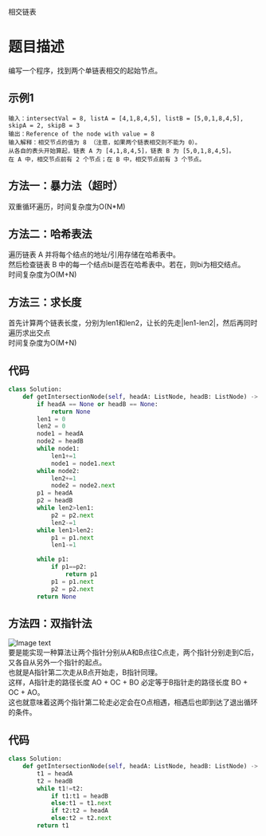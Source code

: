 相交链表

# 题目描述
编写一个程序，找到两个单链表相交的起始节点。


## 示例1
```
输入：intersectVal = 8, listA = [4,1,8,4,5], listB = [5,0,1,8,4,5], skipA = 2, skipB = 3  
输出：Reference of the node with value = 8  
输入解释：相交节点的值为 8 （注意，如果两个链表相交则不能为 0）。  
从各自的表头开始算起，链表 A 为 [4,1,8,4,5]，链表 B 为 [5,0,1,8,4,5]。
在 A 中，相交节点前有 2 个节点；在 B 中，相交节点前有 3 个节点。  

```

## 方法一：暴力法（超时） 
双重循环遍历，时间复杂度为O(N*M)


## 方法二：哈希表法
遍历链表 A 并将每个结点的地址/引用存储在哈希表中。  
然后检查链表 B 中的每一个结点bi是否在哈希表中。若在，则bi为相交结点。  
时间复杂度为O(M+N)


## 方法三：求长度   
首先计算两个链表长度，分别为len1和len2，让长的先走|len1-len2|，然后再同时遍历求出交点  
时间复杂度为O(M+N)

## 代码

```python
class Solution:
    def getIntersectionNode(self, headA: ListNode, headB: ListNode) -> ListNode:
        if headA == None or headB == None:
            return None
        len1 = 0
        len2 = 0
        node1 = headA
        node2 = headB
        while node1:
            len1+=1
            node1 = node1.next
        while node2:
            len2+=1
            node2 = node2.next
        p1 = headA
        p2 = headB
        while len2>len1:
            p2 = p2.next
            len2-=1
        while len1>len2:
            p1 = p1.next
            len1-=1

        while p1:
            if p1==p2:
                return p1
            p1 = p1.next
            p2 = p2.next
        return None
```


## 方法四：双指针法   
![Image text](https://github.com/xiaodeng-1/leetcode-/blob/master/%E9%93%BE%E8%A1%A8/intersection.png)  
要是能实现一种算法让两个指针分别从A和B点往C点走，两个指针分别走到C后，又各自从另外一个指针的起点。    
也就是A指针第二次走从B点开始走，B指针同理。  
这样，A指针走的路径长度 AO + OC + BO 必定等于B指针走的路径长度 BO + OC + AO。   
这也就意味着这两个指针第二轮走必定会在O点相遇，相遇后也即到达了退出循环的条件。    



## 代码

```python
class Solution:
    def getIntersectionNode(self, headA: ListNode, headB: ListNode) -> ListNode:
        t1 = headA
        t2 = headB
        while t1!=t2:
            if t1:t1 = headB
            else:t1 = t1.next
            if t2:t2 = headA
            else:t2 = t2.next
        return t1
```
